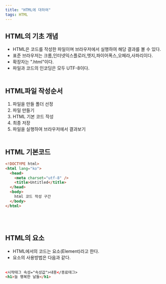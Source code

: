 ```yaml
---
title: "HTML에 대하여"
tags: HTML
---
```


## HTML의 기초 개념

- HTML은 코드를 작성한 파일이며 브라우저에서 실행하여 해당 결과를 볼 수 있다.
- 표준 브라우저는 크롬,인터넷익스플로러,엣지,파이어폭스,오페라,사파리이다.
- 확장자는 ".html"이다.
- 파일과 코드의 인코딩은 모두 UTF-8이다.
  <br>
  <br>

## HTML파일 작성순서

1. 파일을 만들 폴더 선정
2. 파일 만들기
3. HTML 기본 코드 작성
4. 최종 저장
5. 파일을 실행하여 브라우저에서 결과보기
   <br>
   <br>

## HTML 기본코드

```html
<!DOCTYPE html>
<html lang="ko">
  <head>
    <meta charset="utf-8" />
    <title>Untitled</title>
  </head>
  <body>
    html 코드 작성 구간
  </body>
</html>
```

<br>
<br>

## HTML의 요소

- HTML에서의 코드는 요소(Element)라고 한다.
- 요소의 사용방법은 다음과 같다.<br>
  <br>

```html
<시작태그 속성="속성값">내용</종료태그>
<h1>늘 행복한 날들</h1>
```
